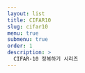 ```yaml
---
layout: list
title: CIFAR10
slug: cifar10
menu: true
submenu: true
order: 1
description: >
  CIFAR-10 정복하기 시리즈
---
```

